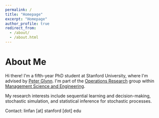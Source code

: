 ```yaml
---
permalink: /
title: "Homepage"
excerpt: "Homepage"
author_profile: true
redirect_from: 
  - /about/
  - /about.html
---
```


About Me
======
Hi there! I'm a fifth-year PhD student at Stanford University, where I'm advised by [Peter Glynn](https://web.stanford.edu/~glynn/). I'm part of the [Operations Research](https://or.stanford.edu/) group within [Management Science and Engineering](https://msande.stanford.edu/).

My research interests include sequential learning and decision-making, stochastic simulation, and statistical inference for stochastic processes.

Contact: linfan [at] stanford [dot] edu


